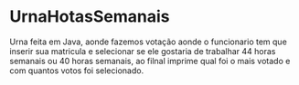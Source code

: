 # UrnaHotasSemanais
Urna feita em Java, aonde fazemos votação aonde o funcionario tem que inserir sua matricula e selecionar se ele gostaria de trabalhar 44 horas semanais ou 40 horas semanais, ao filnal imprime qual foi o mais votado e com quantos votos foi selecionado.
